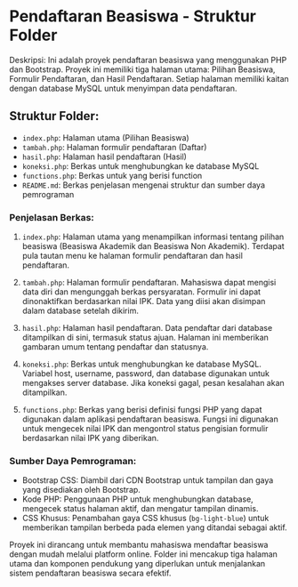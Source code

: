# Pendaftaran Beasiswa - Struktur Folder

Deskripsi:
Ini adalah proyek pendaftaran beasiswa yang menggunakan PHP dan Bootstrap. Proyek ini memiliki tiga halaman utama: Pilihan Beasiswa, Formulir Pendaftaran, dan Hasil Pendaftaran. Setiap halaman memiliki kaitan dengan database MySQL untuk menyimpan data pendaftaran.

## Struktur Folder:

- `index.php`: Halaman utama (Pilihan Beasiswa)
- `tambah.php`: Halaman formulir pendaftaran (Daftar)
- `hasil.php`: Halaman hasil pendaftaran (Hasil)
- `koneksi.php`: Berkas untuk menghubungkan ke database MySQL
- `functions.php`: Berkas untuk yang berisi function
- `README.md`: Berkas penjelasan mengenai struktur dan sumber daya pemrograman

### Penjelasan Berkas:

1. `index.php`: Halaman utama yang menampilkan informasi tentang pilihan beasiswa (Beasiswa Akademik dan Beasiswa Non Akademik). Terdapat pula tautan menu ke halaman formulir pendaftaran dan hasil pendaftaran.

2. `tambah.php`: Halaman formulir pendaftaran. Mahasiswa dapat mengisi data diri dan mengunggah berkas persyaratan. Formulir ini dapat dinonaktifkan berdasarkan nilai IPK. Data yang diisi akan disimpan dalam database setelah dikirim.

3. `hasil.php`: Halaman hasil pendaftaran. Data pendaftar dari database ditampilkan di sini, termasuk status ajuan. Halaman ini memberikan gambaran umum tentang pendaftar dan statusnya.

4. `koneksi.php`: Berkas untuk menghubungkan ke database MySQL. Variabel host, username, password, dan database digunakan untuk mengakses server database. Jika koneksi gagal, pesan kesalahan akan ditampilkan.

5. `functions.php`: Berkas yang berisi definisi fungsi PHP yang dapat digunakan dalam aplikasi pendaftaran beasiswa. Fungsi ini digunakan untuk mengecek nilai IPK dan mengontrol status pengisian formulir berdasarkan nilai IPK yang diberikan.




### Sumber Daya Pemrograman:

- Bootstrap CSS: Diambil dari CDN Bootstrap untuk tampilan dan gaya yang disediakan oleh Bootstrap.
- Kode PHP: Penggunaan PHP untuk menghubungkan database, mengecek status halaman aktif, dan mengatur tampilan dinamis.
- CSS Khusus: Penambahan gaya CSS khusus (`bg-light-blue`) untuk memberikan tampilan berbeda pada elemen yang ditandai sebagai aktif.

Proyek ini dirancang untuk membantu mahasiswa mendaftar beasiswa dengan mudah melalui platform online. Folder ini mencakup tiga halaman utama dan komponen pendukung yang diperlukan untuk menjalankan sistem pendaftaran beasiswa secara efektif.
